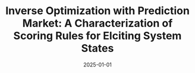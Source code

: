 ---
title: 'Inverse Optimization with Prediction Market: A Characterization of Scoring Rules for Elciting System States'
authors:
- Han Bao
- Shinsaku Sakaue
date: '2025-01-01'
publication_types:
- paper-conference
publication: '*International Conference on Artificial Intelligence and Statistics (AISTATS), to appear*'

links:
#- name: Paper
#  url: 'https://openreview.net/forum?id=jHh804fZ5l&referrer=%5Bthe%20profile%20of%20Shinsaku%20Sakaue%5D(%2Fprofile%3Fid%3D~Shinsaku_Sakaue1)'
url_pdf: ''
url_code: ''
url_dataset: ''
url_poster: ''
url_project: ''
url_slides: ''
url_source: ''
url_video: ''
---